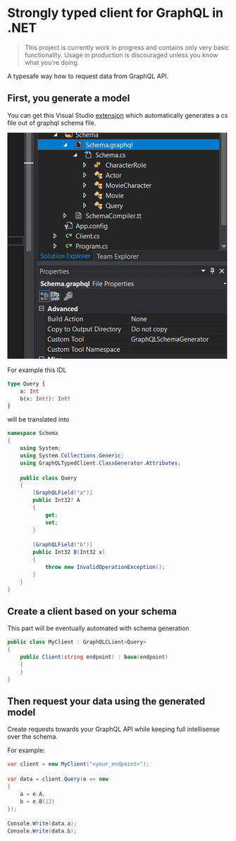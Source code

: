 # Strongly typed client for GraphQL in .NET

> This project is currently work in progress and contains only very basic functionality. Usage in production is discouraged unless you know what you're doing.

A typesafe way how to request data from GraphQL API.

## First, you generate a model

You can get this Visual Studio [extension](https://marketplace.visualstudio.com/items?itemName=MarekMagdziak.Mkm-GraphQL-Tooling)
which automatically generates a cs file out of graphql schema file.

![](media/example.png)

For example this IDL

```graphql
type Query {
	a: Int
	b(x: Int!): Int!
}
```

will be translated into

```csharp
namespace Schema
{
    using System;
    using System.Collections.Generic;
    using GraphQLTypedClient.ClassGenerator.Attributes;

    public class Query
    {
        [GraphQLField("a")]
        public Int32? A
        {
            get;
            set;
        }

        [GraphQLField("b")]
        public Int32 B(Int32 x)
        {
            throw new InvalidOperationException();
        }
    }
}
```

## Create a client based on your schema

This part will be eventually automated with schema generation

```csharp
public class MyClient : GraphQLCLient<Query>
{
    public Client(string endpoint) : base(endpoint)
    {
    }
}
```

## Then request your data using the generated model

Create requests towards your GraphQL API while keeping full intellisense over the schema.

For example:

```csharp
var client = new MyClient("<your_endpoint>");

var data = client.Query(e => new
{
    a = e.A,
    b = e.B(12)
});

Console.Write(data.a);
Console.Write(data.b);
```
